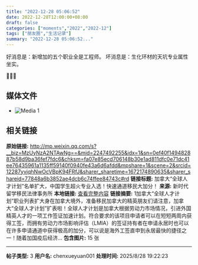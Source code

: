 ```yaml
---
title: "2022-12-28 05:06:52"
date: 2022-12-28T12:00:00+08:00
draft: false
categories: ["moments","2022","2022-12"]
tags: ["朋友圈","生活记录"]
summary: "2022-12-28 05:06:52..."
---
```


好消息是：新增加的五个职业全是工程师。
坏消息是：生化环材的天坑专业属性坐实。

🤣🤣🤣
​

## 媒体文件

- ![Media 1](/Moments/photos/2022-12-28/202212280506520.jpg)

## 相关链接

**原始链接:** http://mp.weixin.qq.com/s?__biz=MzUyNzA2NTAwNg==&mid=2247492255&idx=1&sn=0ef40f149482887b58d9ba36fef7fdc6&chksm=fa07e85ecd706148b30e1ad811dfc0e71dc41ee76435961a1135ff59140f0940fe43a6d6afdd&mpshare=1&scene=2&srcid=12287yvjqhNwOcVBpK94FRfJ&sharer_sharetime=1672174890635&sharer_shareid=77848a6b3852ae4dcb6c74ffee84743c#rd
**链接标题:** 加拿大“全球人才计划”名单扩大，中国学生超火专业入选！快速通道移民大加分！
**来源:** 新时代留学移民法律事务所
**本地链接:** [查看完整内容](/link_content/2022/12/2022-12-28-2/link_content/)
**链接摘要:** 1加拿大“全球人才计划”职业列表扩大身在加拿大境外，准备移民加拿大的精英朋友们请注意，加拿大“全球人才计划”扩表啦！全球人才计划是加拿大根据劳动力市场情况，引进外国精英人才的一项工作签证加速计划。符合要求的该项目申请者可以在短短两周内获得工签，而拥有劳动力市场影响评估（LMIA）的签证持有者在申请永居时也可以在许多申请通道中获得极高的加分，可以说是海外工签直申到永居最快的捷径之一！随着加国疫后经济...
**包含图片:** 15 张

---

**帖子类型:** 3
**用户名:** chenxueyuan001
**处理时间:** 2025/8/28 19:22:23
